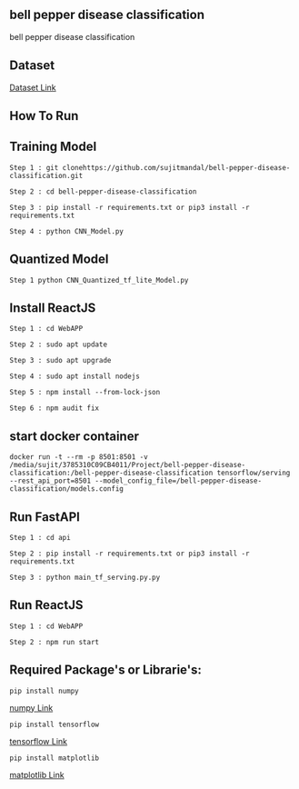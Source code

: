 ## bell pepper disease classification
bell pepper disease classification

## Dataset 
[Dataset Link](https://www.kaggle.com/arjuntejaswi/plant-village)


## How To Run

## Training Model

```
Step 1 : git clonehttps://github.com/sujitmandal/bell-pepper-disease-classification.git

Step 2 : cd bell-pepper-disease-classification

Step 3 : pip install -r requirements.txt or pip3 install -r requirements.txt

Step 4 : python CNN_Model.py
```
## Quantized Model
```
Step 1 python CNN_Quantized_tf_lite_Model.py
```


## Install ReactJS
```
Step 1 : cd WebAPP

Step 2 : sudo apt update

Step 3 : sudo apt upgrade

Step 4 : sudo apt install nodejs

Step 5 : npm install --from-lock-json

Step 6 : npm audit fix
```


## start docker container

```
docker run -t --rm -p 8501:8501 -v /media/sujit/3785310C09CB4011/Project/bell-pepper-disease-classification:/bell-pepper-disease-classification tensorflow/serving --rest_api_port=8501 --model_config_file=/bell-pepper-disease-classification/models.config

```


## Run FastAPI
```
Step 1 : cd api

Step 2 : pip install -r requirements.txt or pip3 install -r requirements.txt

Step 3 : python main_tf_serving.py.py
```

## Run ReactJS

```
Step 1 : cd WebAPP

Step 2 : npm run start
```



## Required Package's or Librarie's:

```
pip install numpy
```
[numpy Link](https://pypi.org/project/numpy/)

```
pip install tensorflow
```
[tensorflow Link](https://pypi.org/project/tensorflow/)

```
pip install matplotlib
```
[matplotlib Link](https://pypi.org/project/matplotlib/)